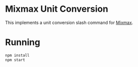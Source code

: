 # Mixmax Unit Conversion

This implements a unit conversion slash command for [Mixmax][mixmax].

# Running

```bash
npm install
npm start
```

[mixmax]: http://mixmax.com/
